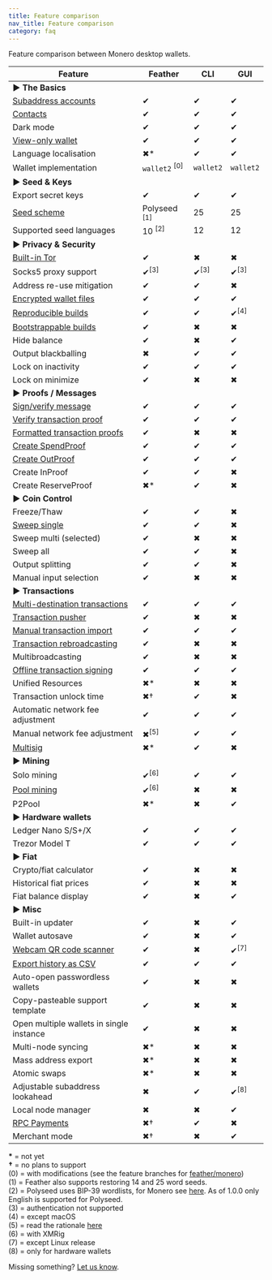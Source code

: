 ```yaml
---
title: Feature comparison
nav_title: Feature comparison
category: faq
---
```


Feature comparison between Monero desktop wallets.

| Feature                                                                                     | Feather                  | CLI             | GUI             |
|---------------------------------------------------------------------------------------------|--------------------------|-----------------|-----------------|
| **► The Basics**                                                                            |
| [Subaddress accounts](switch-subaddress-account)                                            | ✔                        | ✔               | ✔               |
| [Contacts](add-contact)                                                                     | ✔                        | ✔               | ✔               |
| Dark mode                                                                                   | ✔                        | ✔               | ✔               |
| [View-only wallet](create-view-only-wallet)                                                 | ✔                        | ✔               | ✔               |
| Language localisation                                                                       | ✖*                       | ✔               | ✔               |
| Wallet implementation                                                                       | `wallet2` <sup>[0]</sup> | `wallet2`       | `wallet2`       |
| **► Seed & Keys**                                                                           |
| Export secret keys                                                                          | ✔                        | ✔               | ✔               |
| [Seed scheme](seed-scheme)                                                                  | Polyseed <sup>[1]</sup>  | 25              | 25              |
| Supported seed languages                                                                    | 10 <sup>[2]</sup>        | 12              | 12              |
| **► Privacy & Security**                                                                    |
| [Built-in Tor](tor-support)                                                                 | ✔                        | ✖               | ✖               |
| Socks5 proxy support                                                                        | ✔<sup>[3]</sup>          | ✔<sup>[3]</sup> | ✔<sup>[3]</sup> |
| Address re-use mitigation                                                                   | ✔                        | ✔               | ✖               |
| [Encrypted wallet files](wallet-files)                                                      | ✔                        | ✔               | ✔               |
| [Reproducible builds](building-from-source)                                                 | ✔                        | ✔               | ✔<sup>[4]</sup> |
| [Bootstrappable builds](https://github.com/feather-wallet/feather/tree/master/contrib/guix) | ✔                        | ✖               | ✖               |
| Hide balance                                                                                | ✔                        | ✖               | ✔               |
| Output blackballing                                                                         | ✖                        | ✔               | ✔               |
| Lock on inactivity                                                                          | ✔                        | ✔               | ✔               |
| Lock on minimize                                                                            | ✔                        | ✖               | ✖               |
| **► Proofs / Messages**                                                                     |
| [Sign/verify message](sign-verify-message)                                                  | ✔                        | ✔               | ✔               |
| [Verify transaction proof](verify-tx-proof)                                                 | ✔                        | ✔               | ✔               |
| [Formatted transaction proofs](formatted-tx-proofs)                                         | ✔                        | ✖               | ✖               |
| [Create SpendProof](prove-tx-authorship)                                                    | ✔                        | ✔               | ✔               |
| [Create OutProof](prove-payment)                                                            | ✔                        | ✔               | ✔               |
| Create InProof                                                                              | ✔                        | ✔               | ✖               |
| Create ReserveProof                                                                         | ✖*                       | ✔               | ✖               |
| **► Coin Control**                                                                          |
| Freeze/Thaw                                                                                 | ✔                        | ✔               | ✖               |
| [Sweep single](sweep-output)                                                                | ✔                        | ✔               | ✖               |
| Sweep multi (selected)                                                                      | ✔                        | ✖               | ✖               |
| Sweep all                                                                                   | ✔                        | ✔               | ✖               |
| Output splitting                                                                            | ✔                        | ✔               | ✖               |
| Manual input selection                                                                      | ✔                        | ✖               | ✖               |
| **► Transactions**                                                                          |
| [Multi-destination transactions](pay-to-many)                                               | ✔                        | ✔               | ✔               |
| [Transaction pusher](push-tx)                                                               | ✔                        | ✖               | ✖               |
| [Manual transaction import](missing-tx)                                                     | ✔                        | ✔               | 	✔              |
| [Transaction rebroadcasting](failed-tx)                                                     | ✔                        | ✖               | ✖               |
| Multibroadcasting                                                                           | ✔                        | ✖               | ✖               |
| [Offline transaction signing](offline-tx-signing)                                           | ✔                        | ✔               | ✔               |
| Unified Resources                                                                           | ✖*                       | ✖               | ✖               |
| Transaction unlock time                                                                     | ✖†                       | ✔               | ✖               |
| Automatic network fee adjustment                                                            | ✔                        | ✔               | ✔               |
| Manual network fee adjustment                                                               | ✖<sup>[5]</sup>          | ✔               | ✔               |
| [Multisig](multisig)                                                                        | ✖*                       | ✔               | ✖               |
| **► Mining**                                                                                |
| Solo mining                                                                                 | ✔<sup>[6]</sup>          | ✔               | ✔               |
| [Pool mining](mining-setup)                                                                 | ✔<sup>[6]</sup>          | ✖               | ✖               |
| P2Pool                                                                                      | ✖*                       | ✖               | ✔               |
| **► Hardware wallets**                                                                      |
| Ledger Nano S/S+/X                                                                          | ✔                        | ✔               | ✔               |
| Trezor Model T                                                                              | ✔                        | ✔               | ✔               |
| **► Fiat**                                                                                  |
| Crypto/fiat calculator                                                                      | ✔                        | ✖               | ✖               |
| Historical fiat prices                                                                      | ✔                        | ✖               | ✖               |
| Fiat balance display                                                                        | ✔                        | ✖               | ✔               |
| **► Misc**                                                                                  |
| Built-in updater                                                                            | ✔                        | ✖               | ✔               |
| Wallet autosave                                                                             | ✔                        | ✖               | ✔               |
| [Webcam QR code scanner](webcam-qr-scanner)                                                 | ✔                        | ✖               | ✔<sup>[7]</sup> |
| [Export history as CSV](export-tx-history)                                                  | ✔                        | ✔               | ✔               |
| Auto-open passwordless wallets                                                              | ✔                        | ✖               | ✖               |
| Copy-pasteable support template                                                             | ✔                        | ✖               | ✖               |
| Open multiple wallets  in single instance                                                   | ✔                        | ✖               | ✖               |
| Multi-node syncing                                                                          | ✖*                       | ✖               | ✖               |
| Mass address export                                                                         | ✖*                       | ✖               | ✖               |
| Atomic swaps                                                                                | ✖*                       | ✖               | ✖               |
| Adjustable subaddress lookahead                                                             | ✖                        | ✔               | ✔<sup>[8]</sup> |
| Local node manager                                                                          | ✖                        | ✖               | ✔               |
| [RPC Payments](rpc-payments)                                                                | ✖†                       | ✔               | ✖               |
| Merchant mode                                                                               | ✖†                       | ✖               | ✔               |

**\*** = not yet  
**†** = no plans to support  
(0) = with modifications (see the feature branches for [feather/monero](https://github.com/feather-wallet/monero))  
(1) = Feather also supports restoring 14 and 25 word seeds.  
(2) = Polyseed uses BIP-39 wordlists, for Monero see [here](https://github.com/monero-project/monero/tree/master/src/mnemonics). As of 1.0.0 only English is supported for Polyseed.  
(3) = authentication not supported  
(4) = except macOS  
(5) = read the rationale [here](transaction-fee)  
(6) = with XMRig  
(7) = except Linux release  
(8) = only for hardware wallets  

Missing something? [Let us know](report-an-issue).
